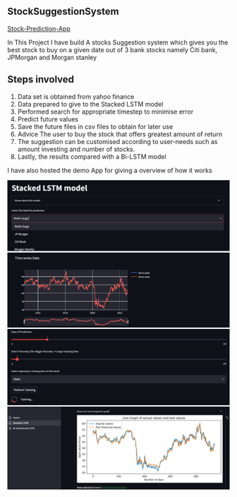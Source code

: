 ## StockSuggestionSystem 
 <a href="https://abhiuday3141-stocksuggestionsystem-stockapphome-dnqybx.streamlitapp.com">Stock-Prediction-App<a>


In This Project I have build A stocks Suggestion system which gives you the best stock to buy on a given date out of 3 bank stocks namely Citi bank, JPMorgan and Morgan stanley

## Steps involved
1) Data set is obtained from yahoo finance 
2) Data prepared to give to the Stacked LSTM model
3) Performed search for appropriate timestep to minimise error
4) Predict future values
5) Save the future files in csv files to obtain for later use
7) Advice The user to buy the stock that offers greatest amount of return
8) The suggestion can be customised according to user-needs such as amount investing and number of stocks.
9) Lastly, the results compared with a Bi-LSTM model

I have also hosted the demo App for giving a overview of how it works
 
<img src="https://github.com/abhiuday3141/StockSuggestionSystem/blob/master/Screenshots/ss1.jpg" width="700" title="hover text">
<img src="https://github.com/abhiuday3141/StockSuggestionSystem/blob/master/Screenshots/ss2.jpg" width="700" title="hover text">
<img src="https://github.com/abhiuday3141/StockSuggestionSystem/blob/master/Screenshots/ss3.jpg" width="700" title="hover text">
<img src="https://github.com/abhiuday3141/StockSuggestionSystem/blob/master/Screenshots/ss4.jpg" width="700" title="hover text">


